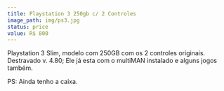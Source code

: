 ```yaml
---
title: Playstation 3 250gb c/ 2 Controles
image_path: img/ps3.jpg
status: price
value: R$ 800
---
```

Playstation 3 Slim, modelo com 250GB com os 2 controles originais. Destravado v. 4.80; Ele já esta com o multiMAN instalado e alguns jogos também.

PS: Ainda tenho a caixa.
